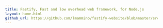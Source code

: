 ```yaml
---
title: Fastify, Fast and low overhead web framework, for Node.js
layout: home.html
github_url: https://github.com/lmammino/fastify-website/blob/master/src/website/layouts/home.html
---
```

